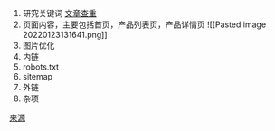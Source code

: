 

1.  研究关键词
[文章查重](https://copyleaks.com/)
2.  页面内容，主要包括首页，产品列表页，产品详情页
![[Pasted image 20220123131641.png]]
3.  图片优化
4.  内链
5.  robots.txt
6.  sitemap
7.  外链
8.  杂项

[来源](https://zhuanlan.zhihu.com/p/380344080)



